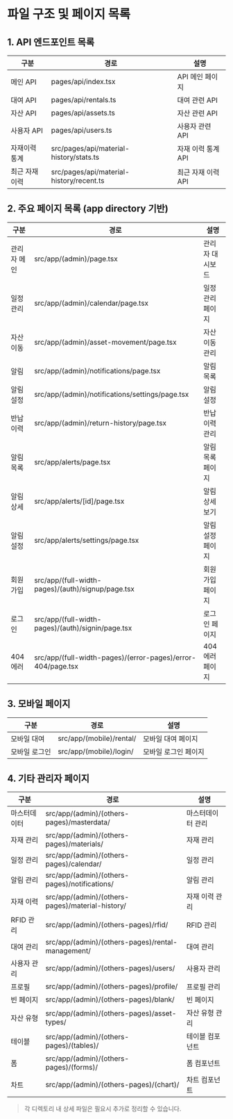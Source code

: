 # 파일 구조 및 페이지 목록

## 1. API 엔드포인트 목록

| 구분 | 경로 | 설명 |
|------|------|------|
| 메인 API | pages/api/index.tsx | API 메인 페이지 |
| 대여 API | pages/api/rentals.ts | 대여 관련 API |
| 자산 API | pages/api/assets.ts | 자산 관련 API |
| 사용자 API | pages/api/users.ts | 사용자 관련 API |
| 자재이력 통계 | src/pages/api/material-history/stats.ts | 자재 이력 통계 API |
| 최근 자재이력 | src/pages/api/material-history/recent.ts | 최근 자재 이력 API |

## 2. 주요 페이지 목록 (app directory 기반)

| 구분 | 경로 | 설명 |
|------|------|------|
| 관리자 메인 | src/app/(admin)/page.tsx | 관리자 대시보드 |
| 일정 관리 | src/app/(admin)/calendar/page.tsx | 일정 관리 페이지 |
| 자산 이동 | src/app/(admin)/asset-movement/page.tsx | 자산 이동 관리 |
| 알림 | src/app/(admin)/notifications/page.tsx | 알림 목록 |
| 알림 설정 | src/app/(admin)/notifications/settings/page.tsx | 알림 설정 |
| 반납 이력 | src/app/(admin)/return-history/page.tsx | 반납 이력 관리 |
| 알림 목록 | src/app/alerts/page.tsx | 알림 목록 페이지 |
| 알림 상세 | src/app/alerts/[id]/page.tsx | 알림 상세 보기 |
| 알림 설정 | src/app/alerts/settings/page.tsx | 알림 설정 페이지 |
| 회원가입 | src/app/(full-width-pages)/(auth)/signup/page.tsx | 회원가입 페이지 |
| 로그인 | src/app/(full-width-pages)/(auth)/signin/page.tsx | 로그인 페이지 |
| 404 에러 | src/app/(full-width-pages)/(error-pages)/error-404/page.tsx | 404 에러 페이지 |

## 3. 모바일 페이지

| 구분 | 경로 | 설명 |
|------|------|------|
| 모바일 대여 | src/app/(mobile)/rental/ | 모바일 대여 페이지 |
| 모바일 로그인 | src/app/(mobile)/login/ | 모바일 로그인 페이지 |

## 4. 기타 관리자 페이지

| 구분 | 경로 | 설명 |
|------|------|------|
| 마스터데이터 | src/app/(admin)/(others-pages)/masterdata/ | 마스터데이터 관리 |
| 자재 관리 | src/app/(admin)/(others-pages)/materials/ | 자재 관리 |
| 일정 관리 | src/app/(admin)/(others-pages)/calendar/ | 일정 관리 |
| 알림 관리 | src/app/(admin)/(others-pages)/notifications/ | 알림 관리 |
| 자재 이력 | src/app/(admin)/(others-pages)/material-history/ | 자재 이력 관리 |
| RFID 관리 | src/app/(admin)/(others-pages)/rfid/ | RFID 관리 |
| 대여 관리 | src/app/(admin)/(others-pages)/rental-management/ | 대여 관리 |
| 사용자 관리 | src/app/(admin)/(others-pages)/users/ | 사용자 관리 |
| 프로필 | src/app/(admin)/(others-pages)/profile/ | 프로필 관리 |
| 빈 페이지 | src/app/(admin)/(others-pages)/blank/ | 빈 페이지 |
| 자산 유형 | src/app/(admin)/(others-pages)/asset-types/ | 자산 유형 관리 |
| 테이블 | src/app/(admin)/(others-pages)/(tables)/ | 테이블 컴포넌트 |
| 폼 | src/app/(admin)/(others-pages)/(forms)/ | 폼 컴포넌트 |
| 차트 | src/app/(admin)/(others-pages)/(chart)/ | 차트 컴포넌트 |

> 각 디렉토리 내 상세 파일은 필요시 추가로 정리할 수 있습니다.